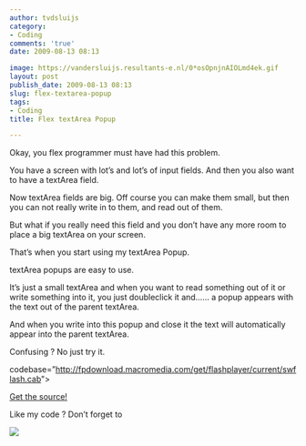 ```yaml
---
author: tvdsluijs
category:
- Coding
comments: 'true'
date: 2009-08-13 08:13

image: https://vandersluijs.resultants-e.nl/0*osOpnjnAIOLmd4ek.gif
layout: post
publish_date: 2009-08-13 08:13
slug: flex-textarea-popup
tags:
- Coding
title: Flex textArea Popup

---
```

Okay, you flex programmer must have had this problem.  
  
You have a screen with lot’s and lot’s of input fields. And then you also want
to have a textArea field.  
  
Now textArea fields are big. Off course you can make them small, but then you
can not really write in to them, and read out of them.  
  
But what if you really need this field and you don’t have any more room to
place a big textArea on your screen.  
  
That’s when you start using my textArea Popup.  
  
  
  
textArea popups are easy to use.  
  
It’s just a small textArea and when you want to read something out of it or
write something into it, you just doubleclick it and…… a popup appears with
the text out of the parent textArea.  
  
And when you write into this popup and close it the text will automatically
appear into the parent textArea.  
  
Confusing ? No just try it.  
  
codebase=”<http://fpdownload.macromedia.com/get/flashplayer/current/swflash.cab>">  
  
[Get the source!](https://github.com/tvdsluijs/Flex-textArea-Popup)  
  
Like my code ? Don’t forget to

![](https://vandersluijs.resultants-e.nl/0*osOpnjnAIOLmd4ek.gif)

